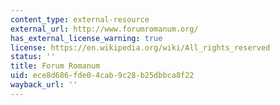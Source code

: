 ```yaml
---
content_type: external-resource
external_url: http://www.forumromanum.org/
has_external_license_warning: true
license: https://en.wikipedia.org/wiki/All_rights_reserved
status: ''
title: Forum Romanum
uid: ece8d686-fde0-4cab-9c28-b25dbbca8f22
wayback_url: ''
---
```

